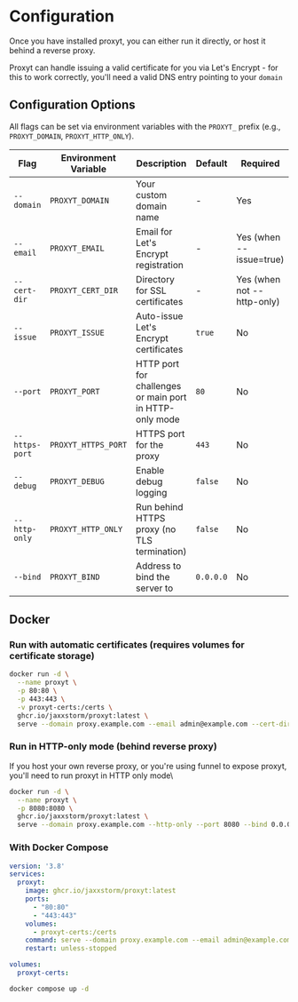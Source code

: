# Configuration

Once you have installed proxyt, you can either run it directly, or host it behind a reverse proxy.

Proxyt can handle issuing a valid certificate for you via Let's Encrypt - for this to work correctly, you'll need a valid DNS entry pointing to your `domain`

## Configuration Options

All flags can be set via environment variables with the `PROXYT_` prefix (e.g., `PROXYT_DOMAIN`, `PROXYT_HTTP_ONLY`).

| Flag | Environment Variable | Description | Default | Required |
|------|---------------------|-------------|---------|----------|
| `--domain` | `PROXYT_DOMAIN` | Your custom domain name | - | Yes |
| `--email` | `PROXYT_EMAIL` | Email for Let's Encrypt registration | - | Yes (when --issue=true) |
| `--cert-dir` | `PROXYT_CERT_DIR` | Directory for SSL certificates | - | Yes (when not --http-only) |
| `--issue` | `PROXYT_ISSUE` | Auto-issue Let's Encrypt certificates | `true` | No |
| `--port` | `PROXYT_PORT` | HTTP port for challenges or main port in HTTP-only mode | `80` | No |
| `--https-port` | `PROXYT_HTTPS_PORT` | HTTPS port for the proxy | `443` | No |
| `--debug` | `PROXYT_DEBUG` | Enable debug logging | `false` | No |
| `--http-only` | `PROXYT_HTTP_ONLY` | Run behind HTTPS proxy (no TLS termination) | `false` | No |
| `--bind` | `PROXYT_BIND` | Address to bind the server to | `0.0.0.0` | No |

## Docker

### Run with automatic certificates (requires volumes for certificate storage)

```bash
docker run -d \
  --name proxyt \
  -p 80:80 \
  -p 443:443 \
  -v proxyt-certs:/certs \
  ghcr.io/jaxxstorm/proxyt:latest \
  serve --domain proxy.example.com --email admin@example.com --cert-dir /certs
```

### Run in HTTP-only mode (behind reverse proxy)

If you host your own reverse proxy, or you're using funnel to expose proxyt, you'll need to run proxyt in HTTP only mode\

```bash
docker run -d \
  --name proxyt \
  -p 8080:8080 \
  ghcr.io/jaxxstorm/proxyt:latest \
  serve --domain proxy.example.com --http-only --port 8080 --bind 0.0.0.0
```

### With Docker Compose
```yaml
version: '3.8'
services:
  proxyt:
    image: ghcr.io/jaxxstorm/proxyt:latest
    ports:
      - "80:80"
      - "443:443"
    volumes:
      - proxyt-certs:/certs
    command: serve --domain proxy.example.com --email admin@example.com --cert-dir /certs
    restart: unless-stopped

volumes:
  proxyt-certs:
```

```bash
docker compose up -d
```